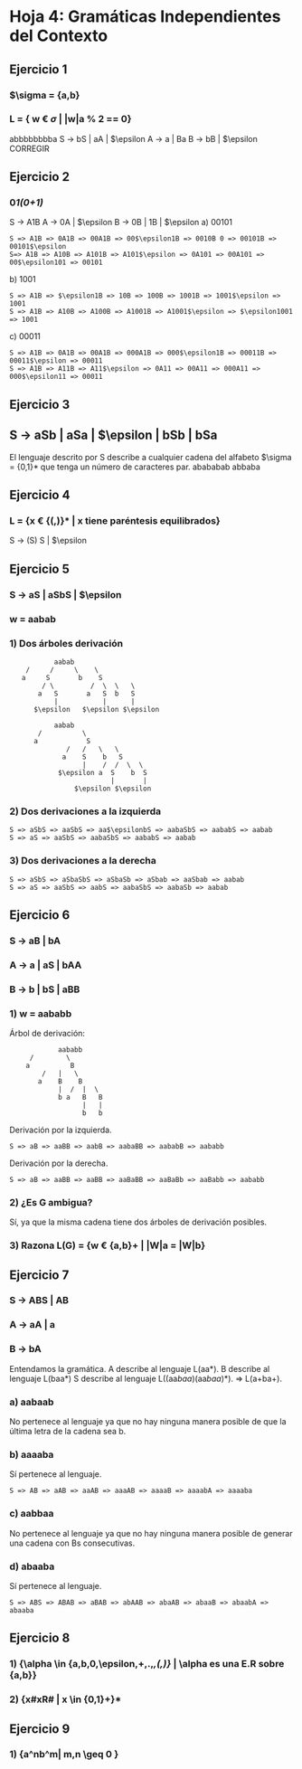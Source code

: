 # Hoja 4: Gramáticas Independientes del Contexto

## Ejercicio 1
### $\sigma = {a,b}
### L = { w € $\sigma$ | |w|a % 2 == 0}
abbbbbbbba
S -> bS | aA | $\epsilon 
A -> a | Ba
B -> bB | $\epsilon
    CORREGIR
## Ejercicio 2
### 0*1(0+1)*
S -> A1B
A -> 0A | $\epsilon
B -> 0B | 1B | $\epsilon
a) 00101

    S => A1B => 0A1B => 00A1B => 00$\epsilon1B => 0010B 0 => 00101B => 00101$\epsilon
    S=> A1B => A10B => A101B => A101$\epsilon => 0A101 => 00A101 => 00$\epsilon101 => 00101

b) 1001

    S => A1B => $\epsilon1B => 10B => 100B => 1001B => 1001$\epsilon => 1001
    S => A1B => A10B => A100B => A1001B => A1001$\epsilon => $\epsilon1001 => 1001
    
c) 00011
    
    S => A1B => 0A1B => 00A1B => 000A1B => 000$\epsilon1B => 00011B => 00011$\epsilon => 00011
    S => A1B => A11B => A11$\epsilon => 0A11 => 00A11 => 000A11 => 000$\epsilon11 => 00011

## Ejercicio 3
## S -> aSb | aSa | $\epsilon | bSb | bSa
El lenguaje descrito por S describe a cualquier cadena del alfabeto $\sigma = {0,1}* que tenga un número de caracteres par.
abababab
abbaba

## Ejercicio 4
### L = {x € {(,)}* | x tiene paréntesis equilibrados}
S -> (S) S | $\epsilon

## Ejercicio 5
### S -> aS | aSbS | $\epsilon
### w = aabab
### 1) Dos árboles derivación
               aabab
        /     /     \    \
       a     S       b    S
            / \         /  \  \   \
           a   S       a   S  b   S
               |           |      |
          $\epsilon   $\epsilon $\epsilon
          
               aabab
           /          \
          a            S
                  /   /   \   \
                 a    S    b   S
                      |    /  /  \  \
                $\epsilon a  S    b  S
                             |       |
                    $\epsilon $\epsilon 
                               
            
### 2) Dos derivaciones a la izquierda
    
    S => aSbS => aaSbS => aa$\epsilonbS => aabaSbS => aababS => aabab
    S => aS => aaSbS => aabaSbS => aababS => aabab
### 3) Dos derivaciones a la derecha

    S => aSbS => aSbaSbS => aSbaSb => aSbab => aaSbab => aabab
    S => aS => aaSbS => aabS => aabaSbS => aabaSb => aabab

## Ejercicio 6
### S -> aB | bA
### A -> a | aS | bAA
### B -> b | bS | aBB
### 1) w = aababb
Árbol de derivación:
            
                aababb
         /        \
        a          B
            /   |   \
           a    B    B
                |  /  |  \
                b a   B   B      
                      |   |
                      b   b
Derivación por la izquierda.
    
    S => aB => aaBB => aabB => aabaBB => aababB => aababb
    
Derivación por la derecha.

    S => aB => aaBB => aaBB => aaBaBB => aaBaBb => aaBabb => aababb
### 2) ¿Es G ambigua?
Sí, ya que la misma cadena tiene dos árboles de derivación posibles.

### 3) Razona L(G) = {w € {a,b}+ | |W|a = |W|b}

## Ejercicio 7
### S -> ABS | AB
### A -> aA | a
### B -> bA
Entendamos la gramática.
A describe al lenguaje L(aa*).
B describe al lenguaje L(baa*)
S describe al lenguaje L((aa*baa*)(aa*baa*)*).
    => L(a+ba+).
### a) aabaab
No pertenece al lenguaje ya que no hay ninguna manera posible de que la última letra de la cadena sea b.

### b) aaaaba
Sí pertenece al lenguaje.
    
    S => AB => aAB => aaAB => aaaAB => aaaaB => aaaabA => aaaaba
    
### c) aabbaa
No pertenece al lenguaje ya que no hay ninguna manera posible de generar una cadena con Bs consecutivas.

### d) abaaba
Sí pertenece al lenguaje.

    S => ABS => ABAB => aBAB => abAAB => abaAB => abaaB => abaabA => abaaba

## Ejercicio 8
### 1) {\alpha \in {a,b,0,\epsilon,+,.,*,(,)}* | \alpha es una E.R sobre {a,b}}

### 2) {x#xR# | x \in {0,1}+}*

## Ejercicio 9
### 1) {a^nb^m| m,n \geq 0 }


               
